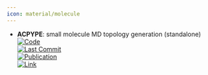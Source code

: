 ```yaml
---
icon: material/molecule
---
```


- **ACPYPE**: small molecule MD topology generation (standalone)  
	[![Code](https://img.shields.io/github/stars/alanwilter/acpype?style=for-the-badge&logo=github)](https://github.com/alanwilter/acpype)  
	[![Last Commit](https://img.shields.io/github/last-commit/alanwilter/acpype?style=for-the-badge&logo=github)](https://github.com/alanwilter/acpype)  
	[![Publication](https://img.shields.io/badge/Publication-Citations:50-blue?style=for-the-badge&logo=bookstack)](https://doi.org/10.1016/j.softx.2019.100241)  
	[![Link](https://img.shields.io/badge/Link-online-brightgreen?style=for-the-badge&logo=cachet&logoColor=65FF8F)](https://www.bio2byte.be/acpype/)  
